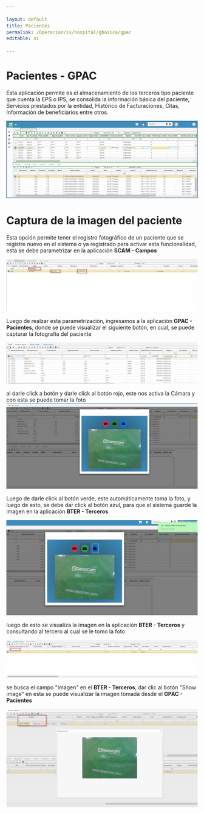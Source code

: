 ```yaml
---

layout: default
title: Pacientes
permalink: /Operacion/is/hospital/gbasica/gpac
editable: si

---
```




# Pacientes - GPAC

Esta aplicación permite es el almacenamiento de los terceros tipo paciente que cuenta la EPS o IPS, se consolida la información básica del paciente, Servicios prestados por la entidad, Histórico de Facturaciones, Citas, Información de beneficiarios entre otros.

![](gpac01.png)



# Captura de la imagen del paciente

Esta opción permite tener el registro fotográfico de un paciente que se registre nuevo en el sistema o ya registrado
para activar esta funcionalidad, esta se debe parametrizar en la aplicación **SCAM - Campos**

![](f_scam.png)

Luego de realzar esta parametrización, ingresamos a la aplicación **GPAC - Pacientes**, donde se puede visualizar el siguiente botón, en cual, se puede capturar la fotografía del paciente

![](f_gpac.png)

al darle click a botón y darle click al botón rojo, este nos activa la Cámara y con esta se puede tomar la foto
![](f_oasiscom.png)

Luego de darle click al botón verde, este automáticamente toma la foto, y luego de esto, se debe dar click al botón azul, para que el sistema guarde la imagen en la aplicación **BTER - Terceros**

![](f_save.png)

luego de esto se visualiza la imagen en la aplicación **BTER - Terceros** y consultando al tercero al cual se le tomo la foto


![](f_bter.png)

se busca el campo "Imagen" en el **BTER - Terceros**, dar clic al botón "Show image" en esta se puede visualizar la imagen tomada desde el **GPAC - Pacientes** 

![](f_image.png)